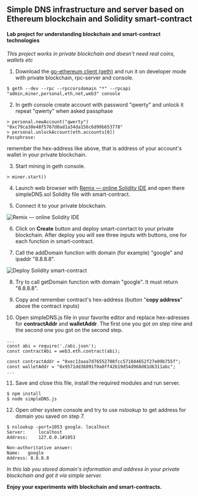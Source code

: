 ## Simple DNS infrastructure and server based on Ethereum blockchain and Solidity smart-contract
#### Lab project for understanding blockchain and smart-contract technologies

*This project works in private blockchain and doesn't need real coins, wallets etc*

1. Download the [go-ethereum client (geth)](https://geth.ethereum.org/downloads/) and run it on developer mode with private blockchain, rpc-server and console.

`$ geth --dev --rpc --rpccorsdomain "*" --rpcapi "admin,miner,personal,eth,net,web3" console`

2. In geth console create account with password "qwerty" and unlock it repeat "qwerty" when asked passphase

```
> personal.newAccount("qwerty")
"0xc79ca30e48f5767d0ad1a34da156c6d99b653778"
> personal.unlockAccount(eth.accounts[0])
Passphrase:
```
remember the hex-address like above, that is address of your account's wallet in your private blockchain.

3. Start mining in geth console.

```
> miner.start()
```

4. Launch web browser with [Remix — online Solidity IDE](http://ethereum.github.io/browser-solidity/) and open there simpleDNS.sol Solidity file with smart-contract.

5. Connect it to your private blockchain.

![Remix — online Solidity IDE](http://s018.radikal.ru/i500/1706/71/cfdd19338c45.png)

6. Click on **Create** button and deploy smart-conrtact to your private blockchain. After deploy you will see three inputs with buttons, one for each function in smart-contract.

7. Call the addDomain function with domain (for example) "google" and ipaddr "8.8.8.8".

![Deploy Solidity smart-contract](http://s019.radikal.ru/i610/1706/3b/7a1a953dc186.png)

8. Try to call getDomain function with domain "google". It must return "8.8.8.8".

9. Copy and remember contract's hex-address (button "**copy address**" above the contract inputs)

10. Open simpleDNS.js file in your favorite editor and replace hex-adresses for **contractAddr** and **walletAddr**. The first one you got on step nine and the second one you got on the second step.
```
...
const abi = require('./abi.json');
const contractAbi = web3.eth.contract(abi);

const contractAddr = "0xec13aaa7d76552708fcc571844652f27e09b755f";
const walletAddr = "0x9571dd36091f0a0ff42b19d54d968d81d6311abc";
...
```

11. Save and close this file, install the required modules and run server.

```
$ npm install
$ node simpleDNS.js
```

12. Open other system console and try to use *nslookup* to get address for domain you saved on step 7.

```
$ nslookup -port=1053 google. localhost
Server:		localhost
Address:	127.0.0.1#1053

Non-authoritative answer:
Name:	google
Address: 8.8.8.8
```

*In this lab you stored domain's information and address in your private blockchain and got it via simple server.*

**Enjoy your experiments with blockchain and smart-contracts.**
